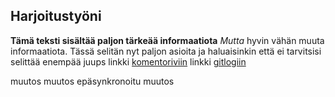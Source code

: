 ## Harjoitustyöni
**Tämä teksti sisältää paljon tärkeää informaatiota**
*Mutta* hyvin vähän muuta informaatiota. Tässä selitän nyt paljon asioita ja haluaisinkin että ei tarvitsisi selittää enempää
juups
linkki [komentoriviin](https://github.com/asomaki/ot-harjoitustyo/blob/master/laskarit/viikko1/komentorivi.txt)
linkki [gitlogiin](https://github.com/asomaki/ot-harjoitustyo/blob/master/laskarit/viikko1/gitlog.txt)


muutos muutos
epäsynkronoitu muutos
